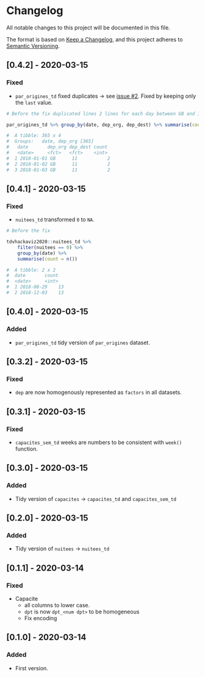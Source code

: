 Changelog
=========

All notable changes to this project will be documented in this file.

The format is based on [Keep a Changelog](https://keepachangelog.com/en/1.0.0/),
and this project adheres to [Semantic Versioning](https://semver.org/spec/v2.0.0.html).

## [0.4.2] - 2020-03-15

### Fixed

- `par_origines_td` fixed duplicates -> see [issue #2](https://github.com/ToulouseDataViz/Hackaviz2020/issues/2).
  Fixed by keeping only the `last` value.

```R
# Before the fix duplicated lines 2 lines for each day between GB and 11.

par_origines_td %>% group_by(date, dep_org, dep_dest) %>% summarise(count = n()) %>% filter(count > 1)

#  A tibble: 365 x 4
#  Groups:   date, dep_org [365]
#   date       dep_org dep_dest count
#   <date>     <fct>   <fct>    <int>
#  1 2018-01-01 GB      11           2
#  2 2018-01-02 GB      11           2
#  3 2018-01-03 GB      11           2
```

## [0.4.1] - 2020-03-15

### Fixed

- `nuitees_td` transformed `0` to `NA`.

```R
# Before the fix

tdvhackaviz2020::nuitees_td %>%
    filter(nuitees == 0) %>%
    group_by(date) %>%
    summarise(count = n())

#  A tibble: 2 x 2
#  date       count
#  <date>     <int>
#  1 2018-08-29    13
#  2 2018-12-03    13
```

## [0.4.0] - 2020-03-15

### Added

- `par_origines_td` tidy version of `par_origines` dataset.

## [0.3.2] - 2020-03-15

### Fixed

- `dep` are now homogenously represented as `factors` in all datasets.

## [0.3.1] - 2020-03-15

### Fixed

- `capacites_sem_td` weeks are numbers to be consistent with `week()` function.

## [0.3.0] - 2020-03-15

### Added

- Tidy version of `capacites` -> `capacites_td` and `capacites_sem_td`

## [0.2.0] - 2020-03-15

### Added

- Tidy version of `nuitees` -> `nuitees_td`

## [0.1.1] - 2020-03-14

### Fixed

- Capacite 
    - all columns to lower case.
    - `dpt` is now `dpt_<num dpt>` to be homogeneous
    - Fix encoding

## [0.1.0] - 2020-03-14

### Added

- First version.
